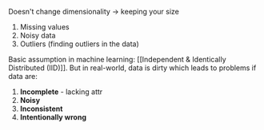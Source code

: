 Doesn't change dimensionality $\rightarrow$ keeping your size

1. Missing values
2. Noisy data
3. Outliers (finding outliers in the data)

Basic assumption in machine learning: [[Independent & Identically Distributed (IID)]]. But in real-world, data is dirty which leads to problems if data are:
1. **Incomplete** - lacking attr
2. **Noisy**
3. **Inconsistent**
4. **Intentionally wrong**